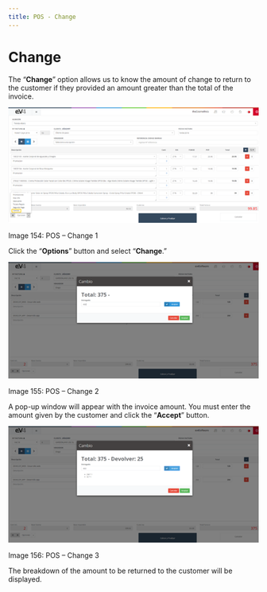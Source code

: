 ```yaml
---
title: POS - Change
---
```


# Change

The “**Change**” option allows us to know the amount of change to return to the customer if they provided an amount greater than the total of the invoice.

![Image01](../../../../assets/primerafactura/image158.png)

Image 154: POS – Change 1

Click the “**Options**” button and select “**Change**.”

![Image02](../../../../assets/primerafactura/image159.png)

Image 155: POS – Change 2

A pop-up window will appear with the invoice amount. You must enter the amount given by the customer and click the “**Accept**” button.

![Image03](../../../../assets/primerafactura/image160.png)

Image 156: POS – Change 3

The breakdown of the amount to be returned to the customer will be displayed.
